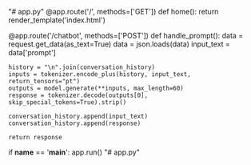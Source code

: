 "# app.py" 
@app.route('/', methods=['GET'])
def home():
    return render_template('index.html')

@app.route('/chatbot', methods=['POST'])
def handle_prompt():
    data = request.get_data(as_text=True)
    data = json.loads(data)
    input_text = data['prompt']
    
    history = "\n".join(conversation_history)
    inputs = tokenizer.encode_plus(history, input_text, return_tensors="pt")
    outputs = model.generate(**inputs, max_length=60)
    response = tokenizer.decode(outputs[0], skip_special_tokens=True).strip()
    
    conversation_history.append(input_text)
    conversation_history.append(response)
    
    return response

if __name__ == '__main__':
    app.run()
"# app.py" 

